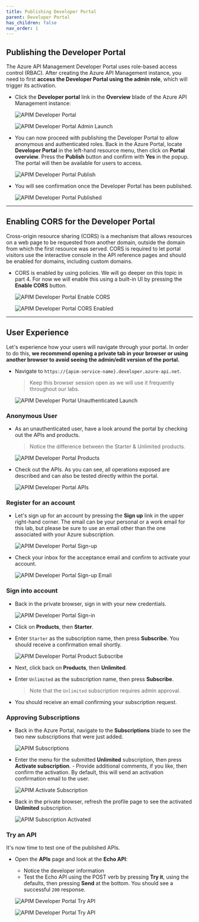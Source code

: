 ```yaml
---
title: Publishing Developer Portal
parent: Developer Portal
has_children: false
nav_order: 1
---
```



## Publishing the Developer Portal

The Azure API Management Developer Portal uses role-based access control (RBAC). After creating the Azure API Management instance, you need to first **access the Developer Portal using the admin role**, which will trigger its activation.

- Click the **Developer portal** link in the **Overview** blade of the Azure API Management instance:

  ![APIM Developer Portal](../../assets/images/apim-developer-portal.png)

  ![APIM Developer Portal Admin Launch](../../assets/images/apim-developer-portal-admin-launch.png)

- You can now proceed with publishing the Developer Portal to allow anonymous and authenticated roles. Back in the Azure Portal, locate **Developer Portal** in the left-hand resource menu, then click on **Portal overview**. Press the **Publish** button and confirm with **Yes** in the popup. The portal will then be available for users to access.

  ![APIM Developer Portal Publish](../../assets/images/apim-developer-portal-publish.png)

- You will see confirmation once the Developer Portal has been published.

  ![APIM Developer Portal Published](../../assets/images/apim-developer-portal-published.png)

---

## Enabling CORS for the Developer Portal

Cross-origin resource sharing (CORS) is a mechanism that allows resources on a web page to be requested from another domain, outside the domain from which the first resource was served. CORS is required to let portal visitors use the interactive console in the API reference pages and should be enabled for domains, including custom domains.

- CORS is enabled by using policies. We will go deeper on this topic in part 4. For now we will enable this using a built-in UI by pressing the **Enable CORS** button.

  ![APIM Developer Portal Enable CORS](../../assets/images/apim-developer-portal-CORS.png)

  ![APIM Developer Portal CORS Enabled](../../assets/images/apim-developer-portal-CORS-enabled.png)

---

## User Experience

Let's experience how your users will navigate through your portal. In order to do this, **we recommend opening a private tab in your browser or using another browser to avoid seeing the admin/edit version of the portal.** 

- Navigate to `https://{apim-service-name}.developer.azure-api.net`.

  > Keep this browser session open as we will use it frequently throughout our labs.

  ![APIM Developer Portal Unauthenticated Launch](../../assets/images/apim-developer-portal-unauthenticated-launch.png)

### Anonymous User

- As an unauthenticated user, have a look around the portal by checking out the APIs and products.

  > Notice the difference between the Starter & Unlimited products.

  ![APIM Developer Portal Products](../../assets/images/apim-developer-portal-products.png)

- Check out the APIs. As you can see, all operations exposed are described and can also be tested directly within the portal.

  ![APIM Developer Portal APIs](../../assets/images/apim-developer-portal-apis.png)

### Register for an account

- Let's sign up for an account by pressing the **Sign up** link in the upper right-hand corner. The email can be your personal or a work email for this lab, but please be sure to use an email other than the one associated with your Azure subscription. 

  ![APIM Developer Portal Sign-up](../../assets/images/apim-developer-portal-signup.png)

- Check your inbox for the acceptance email and confirm to activate your account.

  ![APIM Developer Portal Sign-up Email](../../assets/images/apim-developer-portal-signup-email.png)

### Sign into account

- Back in the private browser, sign in with your new credentials.

  ![APIM Developer Portal Sign-in](../../assets/images/apim-developer-portal-sign-in.png)

- Click on **Products**, then **Starter**.
- Enter `Starter` as the subscription name, then press **Subscribe**. You should receive a confirmation email shortly.

  ![APIM Developer Portal Product Subscribe](../../assets/images/apim-developer-portal-product-subscribe.png)

- Next, click back on **Products**, then **Unlimited**.
- Enter `Unlimited` as the subscription name, then press **Subscribe**.
  > Note that the `Unlimited` subscription requires admin approval.
- You should receive an email confirming your subscription request.

### Approving Subscriptions

- Back in the Azure Portal, navigate to the **Subscriptions** blade to see the two new subscriptions that were just added.

  ![APIM Subscriptions](../../assets/images/apim-subscriptions.png)

- Enter the menu for the submitted **Unlimited** subscription, then press **Activate subscription**. - Provide additional comments, if you like, then confirm the activation. By default, this will send an activation confirmation email to the user.

  ![APIM Activate Subscription](../../assets/images/apim-activate-subscription.png)

- Back in the private browser, refresh the profile page to see the activated **Unlimited** subscription.

  ![APIM Subscription Activated](../../assets/images/apim-subscriptions-activated.png)

### Try an API

It's now time to test one of the published APIs. 

- Open the **APIs** page and look at the **Echo API**:
  - Notice the developer information
  - Test the Echo API using the POST verb by pressing **Try it**, using the defaults, then pressing **Send** at the bottom. You should see a successful `200` response.

  ![APIM Developer Portal Try API](../../assets/images/apim-developer-portal-try-api-1.png)

  ![APIM Developer Portal Try API](../../assets/images/apim-developer-portal-try-api-2.png)
